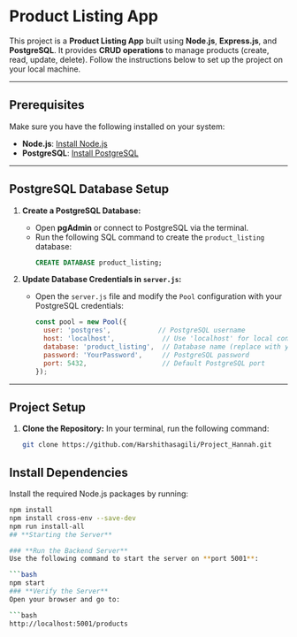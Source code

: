 # **Product Listing App**

This project is a **Product Listing App** built using **Node.js**, **Express.js**, and **PostgreSQL**. It provides **CRUD operations** to manage products (create, read, update, delete). Follow the instructions below to set up the project on your local machine.

---

## **Prerequisites**

Make sure you have the following installed on your system:

- **Node.js**: [Install Node.js](https://nodejs.org/)
- **PostgreSQL**: [Install PostgreSQL](https://www.postgresql.org/download/)

---

## **PostgreSQL Database Setup**

1. **Create a PostgreSQL Database:**
   - Open **pgAdmin** or connect to PostgreSQL via the terminal.
   - Run the following SQL command to create the `product_listing` database:
     ```sql
     CREATE DATABASE product_listing;
     ```

2. **Update Database Credentials in `server.js`:**
   - Open the `server.js` file and modify the `Pool` configuration with your PostgreSQL credentials:
     ```javascript
     const pool = new Pool({
       user: 'postgres',            // PostgreSQL username
       host: 'localhost',            // Use 'localhost' for local connections
       database: 'product_listing',  // Database name (replace with your DB name)
       password: 'YourPassword',     // PostgreSQL password
       port: 5432,                   // Default PostgreSQL port
     });
     ```

---

## **Project Setup**

1. **Clone the Repository:**
   In your terminal, run the following command:
   ```bash
   git clone https://github.com/Harshithasagili/Project_Hannah.git

## **Install Dependencies**  
Install the required Node.js packages by running:

```bash
npm install
npm install cross-env --save-dev
npm run install-all
## **Starting the Server**

### **Run the Backend Server**  
Use the following command to start the server on **port 5001**:

```bash
npm start
### **Verify the Server**  
Open your browser and go to:

```bash
http://localhost:5001/products

